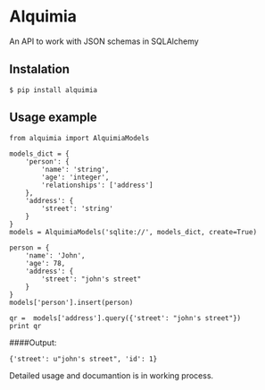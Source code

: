 # Alquimia
An API to work with JSON schemas in SQLAlchemy

## Instalation
```
$ pip install alquimia 
```

## Usage example
```
from alquimia import AlquimiaModels

models_dict = {
    'person': {
        'name': 'string',
        'age': 'integer',
        'relationships': ['address']
    },
    'address': {
        'street': 'string'
    }
}
models = AlquimiaModels('sqlite://', models_dict, create=True)

person = {
    'name': 'John',
    'age': 78,
    'address': {
        'street': "john's street"
    }
}
models['person'].insert(person)

qr =  models['address'].query({'street': "john's street"})
print qr
```
####Output:
```
{'street': u"john's street", 'id': 1}
```

Detailed usage and documantion is in working process.